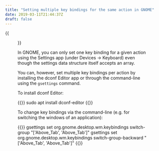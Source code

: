 ```yaml
---
title: "Setting multiple key bindings for the same action in GNOME"
date: 2019-03-11T21:44:37Z
draft: false
---
```


{{<figure src="dconf-editor.jpeg" alt="Screenshot of dconf-editor showing the keybindings for switching the windows of an applicaiton." caption="Editing keybindings in dconf Editor.">}}

In GNOME, you can only set one key binding for a given action using the Settings app (under Devices → Keyboard) even though the settings data structure itself accepts an array.

You can, however, set multiple key bindings per action by installing the dconf Editor app or through the command-line using the `gsettings` command.

To install dconf Editor:

{{<highlight sh>}}
sudo apt install dconf-editor
{{</highlight>}}

To change key bindings via the command-line (e.g. for switching the windows of an application):

{{<highlight sh>}}
gsettings set org.gnome.desktop.wm.keybindings switch-group "['<Alt>Above_Tab', '<Super>Above_Tab']"
gsettings set org.gnome.desktop.wm.keybindings switch-group-backward "['<Shift><Alt>Above_Tab', '<Shift><Super>Above_Tab']"
{{</highlight>}}
